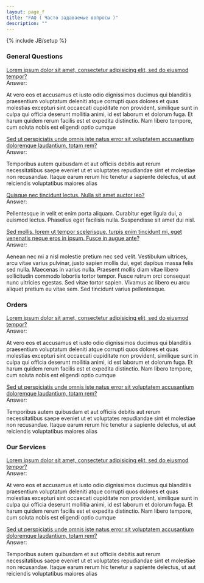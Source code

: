 ```yaml
---
layout: page_f
title: "FAQ ( Часто задаваемые вопросы )"
description: ""
---
```

{% include JB/setup %}

<div class="panel-group" id="accordion2">
							<h3>General Questions</h3>
							<div class="panel panel-default">
								<div class="panel-heading">
									<a class="accordion-toggle" data-toggle="collapse" data-parent="#accordion2" href="#collapse11">
										Lorem ipsum dolor sit amet, consectetur adipisicing elit, sed do eiusmod tempor?
									</a>
								</div>
								<div id="collapse11" class="accordion-body collapse">
									<div class="accordion-inner">
										<div class="answer">Answer:</div>
										<p>At vero eos et accusamus et iusto odio dignissimos ducimus qui blanditiis praesentium voluptatum deleniti atque corrupti quos dolores et quas molestias excepturi sint occaecati cupiditate non provident, similique sunt in culpa qui officia deserunt mollitia animi, id est laborum et dolorum fuga. Et harum quidem rerum facilis est et expedita distinctio. Nam libero tempore, cum soluta nobis est eligendi optio cumque</p>
									</div>
								</div>
							</div>
							<div class="panel panel-default">
								<div class="panel-heading">
									<a class="accordion-toggle" data-toggle="collapse" data-parent="#accordion2" href="#collapse12">
										Sed ut perspiciatis unde omnis iste natus error sit voluptatem accusantium doloremque laudantium, totam rem?
									</a>
								</div>
								<div id="collapse12" class="accordion-body collapse">
									<div class="accordion-inner">
										<div class="answer">Answer:</div>
										<p>Temporibus autem quibusdam et aut officiis debitis aut rerum necessitatibus saepe eveniet ut et voluptates repudiandae sint et molestiae non recusandae. Itaque earum rerum hic tenetur a sapiente delectus, ut aut reiciendis voluptatibus maiores alias</p>
									</div>
								</div>
							</div>
							<div class="panel panel-default">
								<div class="panel-heading">
									<a class="accordion-toggle" data-toggle="collapse" data-parent="#accordion2" href="#collapse13">
										Quisque nec tincidunt lectus. Nulla sit amet auctor leo?
									</a>
								</div>
								<div id="collapse13" class="accordion-body collapse">
									<div class="accordion-inner">
										<div class="answer">Answer:</div>
										<p>Pellentesque in velit et enim porta aliquam. Curabitur eget ligula dui, a euismod lectus. Phasellus eget facilisis nulla. Suspendisse sit amet dui nisl.</p>
									</div>
								</div>
							</div>
							<div class="panel panel-default">
								<div class="panel-heading">
									<a class="accordion-toggle" data-toggle="collapse" data-parent="#accordion2" href="#collapse14">
										Sed mollis, lorem ut tempor scelerisque, turpis enim tincidunt mi, eget venenatis neque eros in ipsum. Fusce in augue ante?
									</a>
								</div>
								<div id="collapse14" class="accordion-body collapse">
									<div class="accordion-inner">
										<div class="answer">Answer:</div>
										<p>Aenean nec mi a nisl molestie pretium nec sed velit. Vestibulum ultrices, arcu vitae varius pulvinar, justo sapien mollis dui, eget dapibus massa felis sed nulla. Maecenas in varius nulla. Praesent mollis diam vitae libero sollicitudin commodo lobortis tortor tempor. Fusce rutrum orci consequat nunc ultricies egestas. Sed vitae tortor sapien. Vivamus ac libero eu arcu aliquet pretium eu vitae sem. Sed tincidunt varius pellentesque.</p>
									</div>
								</div>
							</div>
							<h3>Orders</h3>
							<div class="panel panel-default">
								<div class="panel-heading">
									<a class="accordion-toggle" data-toggle="collapse" data-parent="#accordion2" href="#collapse21">
										Lorem ipsum dolor sit amet, consectetur adipisicing elit, sed do eiusmod tempor?
									</a>
								</div>
								<div id="collapse21" class="accordion-body collapse">
									<div class="accordion-inner">
										<div class="answer">Answer:</div>
										<p>At vero eos et accusamus et iusto odio dignissimos ducimus qui blanditiis praesentium voluptatum deleniti atque corrupti quos dolores et quas molestias excepturi sint occaecati cupiditate non provident, similique sunt in culpa qui officia deserunt mollitia animi, id est laborum et dolorum fuga. Et harum quidem rerum facilis est et expedita distinctio. Nam libero tempore, cum soluta nobis est eligendi optio cumque</p>
									</div>
								</div>
							</div>
							<div class="panel panel-default">
								<div class="panel-heading">
									<a class="accordion-toggle" data-toggle="collapse" data-parent="#accordion2" href="#collapse22">
										Sed ut perspiciatis unde omnis iste natus error sit voluptatem accusantium doloremque laudantium, totam rem?
									</a>
								</div>
								<div id="collapse22" class="accordion-body collapse">
									<div class="accordion-inner">
										<div class="answer">Answer:</div>
										<p>Temporibus autem quibusdam et aut officiis debitis aut rerum necessitatibus saepe eveniet ut et voluptates repudiandae sint et molestiae non recusandae. Itaque earum rerum hic tenetur a sapiente delectus, ut aut reiciendis voluptatibus maiores alias</p>
									</div>
								</div>
							</div>
							<h3>Our Services</h3>
							<div class="panel panel-default">
								<div class="panel-heading">
									<a class="accordion-toggle" data-toggle="collapse" data-parent="#accordion2" href="#collapse31">
										Lorem ipsum dolor sit amet, consectetur adipisicing elit, sed do eiusmod tempor?
									</a>
								</div>
								<div id="collapse31" class="accordion-body collapse">
									<div class="accordion-inner">
										<div class="answer">Answer:</div>
										<p>At vero eos et accusamus et iusto odio dignissimos ducimus qui blanditiis praesentium voluptatum deleniti atque corrupti quos dolores et quas molestias excepturi sint occaecati cupiditate non provident, similique sunt in culpa qui officia deserunt mollitia animi, id est laborum et dolorum fuga. Et harum quidem rerum facilis est et expedita distinctio. Nam libero tempore, cum soluta nobis est eligendi optio cumque</p>
									</div>
								</div>
							</div>
							<div class="panel panel-default">
								<div class="panel-heading">
									<a class="accordion-toggle" data-toggle="collapse" data-parent="#accordion2" href="#collapse32">
										Sed ut perspiciatis unde omnis iste natus error sit voluptatem accusantium doloremque laudantium, totam rem?
									</a>
								</div>
								<div id="collapse32" class="accordion-body collapse">
									<div class="accordion-inner">
										<div class="answer">Answer:</div>
										<p>Temporibus autem quibusdam et aut officiis debitis aut rerum necessitatibus saepe eveniet ut et voluptates repudiandae sint et molestiae non recusandae. Itaque earum rerum hic tenetur a sapiente delectus, ut aut reiciendis voluptatibus maiores alias</p>
									</div>
								</div>
							</div>
						</div>
